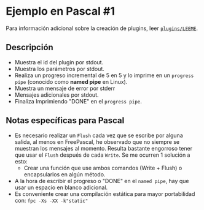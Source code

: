 # Ejemplo en Pascal #1
Para información adicional sobre la creación de plugins, leer [`plugins/LEEME`](../LEEME.md).

## Descripción
- Muestra el id del plugin por stdout.
- Muestra los parámetros por stdout.
- Realiza un progreso incremental de 5 en 5 y lo imprime en un `progress pipe` (conocido como **named pipe** en Linux).
- Muestra un mensaje de error por stderr
- Mensajes adicionales por stdout. 
- Finaliza Imprimiendo "DONE" en el `progress pipe`.

## Notas específicas para Pascal
- Es necesario realizar un `Flush` cada vez que se escribe por alguna salida, al menos en FreePascal, he observado que no siempre se muestran los mensajes al momento. Resulta bastante engorroso tener que usar el `Flush` después de cada `Write`. Se me ocurren 1 solución a esto:
  - Crear una función que use ambos comandos (Write + Flush) o encapsularlos en algún método.
- A la hora de escribir el progreso o "DONE" en el `named pipe`, hay que usar un espacio en blanco adicional.
- Es conveniente crear una compilación estática para mayor portabilidad con: `fpc -Xs -XX -k"static"`